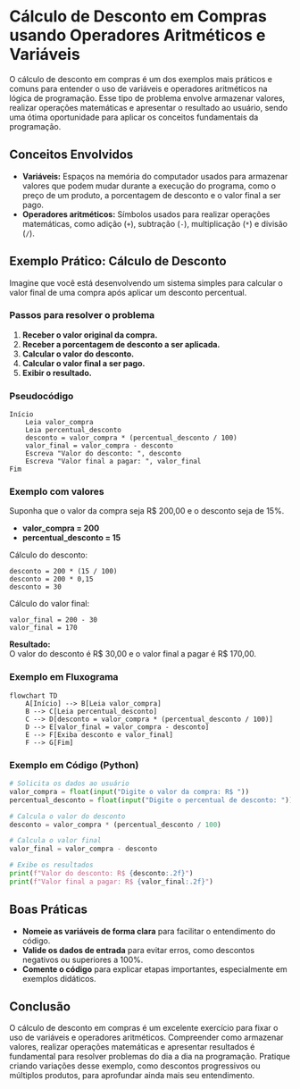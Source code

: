 
# Cálculo de Desconto em Compras usando Operadores Aritméticos e Variáveis

O cálculo de desconto em compras é um dos exemplos mais práticos e comuns para entender o uso de variáveis e operadores aritméticos na lógica de programação. Esse tipo de problema envolve armazenar valores, realizar operações matemáticas e apresentar o resultado ao usuário, sendo uma ótima oportunidade para aplicar os conceitos fundamentais da programação.

## Conceitos Envolvidos

- **Variáveis:** Espaços na memória do computador usados para armazenar valores que podem mudar durante a execução do programa, como o preço de um produto, a porcentagem de desconto e o valor final a ser pago.
- **Operadores aritméticos:** Símbolos usados para realizar operações matemáticas, como adição (`+`), subtração (`-`), multiplicação (`*`) e divisão (`/`).

## Exemplo Prático: Cálculo de Desconto

Imagine que você está desenvolvendo um sistema simples para calcular o valor final de uma compra após aplicar um desconto percentual.

### Passos para resolver o problema

1. **Receber o valor original da compra.**
2. **Receber a porcentagem de desconto a ser aplicada.**
3. **Calcular o valor do desconto.**
4. **Calcular o valor final a ser pago.**
5. **Exibir o resultado.**

### Pseudocódigo

```pseudocode
Início
    Leia valor_compra
    Leia percentual_desconto
    desconto = valor_compra * (percentual_desconto / 100)
    valor_final = valor_compra - desconto
    Escreva "Valor do desconto: ", desconto
    Escreva "Valor final a pagar: ", valor_final
Fim
```

### Exemplo com valores

Suponha que o valor da compra seja R$ 200,00 e o desconto seja de 15%.

- **valor_compra = 200**
- **percentual_desconto = 15**

Cálculo do desconto:

```
desconto = 200 * (15 / 100)
desconto = 200 * 0,15
desconto = 30
```

Cálculo do valor final:

```
valor_final = 200 - 30
valor_final = 170
```

**Resultado:**  
O valor do desconto é R$ 30,00 e o valor final a pagar é R$ 170,00.

### Exemplo em Fluxograma

```mermaid
flowchart TD
    A[Início] --> B[Leia valor_compra]
    B --> C[Leia percentual_desconto]
    C --> D[desconto = valor_compra * (percentual_desconto / 100)]
    D --> E[valor_final = valor_compra - desconto]
    E --> F[Exiba desconto e valor_final]
    F --> G[Fim]
```

### Exemplo em Código (Python)

```python
# Solicita os dados ao usuário
valor_compra = float(input("Digite o valor da compra: R$ "))
percentual_desconto = float(input("Digite o percentual de desconto: "))

# Calcula o valor do desconto
desconto = valor_compra * (percentual_desconto / 100)

# Calcula o valor final
valor_final = valor_compra - desconto

# Exibe os resultados
print(f"Valor do desconto: R$ {desconto:.2f}")
print(f"Valor final a pagar: R$ {valor_final:.2f}")
```

## Boas Práticas

- **Nomeie as variáveis de forma clara** para facilitar o entendimento do código.
- **Valide os dados de entrada** para evitar erros, como descontos negativos ou superiores a 100%.
- **Comente o código** para explicar etapas importantes, especialmente em exemplos didáticos.

## Conclusão

O cálculo de desconto em compras é um excelente exercício para fixar o uso de variáveis e operadores aritméticos. Compreender como armazenar valores, realizar operações matemáticas e apresentar resultados é fundamental para resolver problemas do dia a dia na programação. Pratique criando variações desse exemplo, como descontos progressivos ou múltiplos produtos, para aprofundar ainda mais seu entendimento.
```
